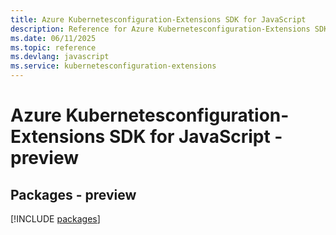```yaml
---
title: Azure Kubernetesconfiguration-Extensions SDK for JavaScript
description: Reference for Azure Kubernetesconfiguration-Extensions SDK for JavaScript
ms.date: 06/11/2025
ms.topic: reference
ms.devlang: javascript
ms.service: kubernetesconfiguration-extensions
---
```

# Azure Kubernetesconfiguration-Extensions SDK for JavaScript - preview
## Packages - preview
[!INCLUDE [packages](kubernetesconfiguration-extensions-index.md)]